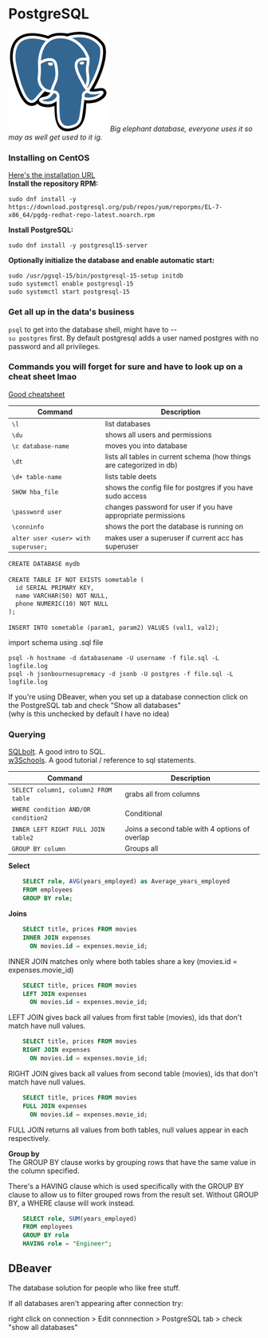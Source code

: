 # PostgreSQL
![PostgreSQL](./svgs/postgreql.svg "PostgreSQL")
*Big elephant database, everyone uses it so may as well get used to it ig.* 

### Installing on CentOS

[Here's the installation URL](https://www.postgresql.org/download/linux/redhat/)  
**Install the repository RPM:**

    sudo dnf install -y https://download.postgresql.org/pub/repos/yum/reporpms/EL-7-x86_64/pgdg-redhat-repo-latest.noarch.rpm

**Install PostgreSQL:**

    sudo dnf install -y postgresql15-server

**Optionally initialize the database and enable automatic start:**

    sudo /usr/pgsql-15/bin/postgresql-15-setup initdb
    sudo systemctl enable postgresql-15
    sudo systemctl start postgresql-15

### Get all up in the data's business
`psql` to get into the database shell, might have to --   
`su postgres` first. By default postgresql adds a user named postgres with no password and all privileges.

### Commands you will forget for sure and have to look up on a cheat sheet lmao
[Good cheatsheet](https://postgrescheatsheet.com/#/databases)  

| Command   | Description    |
|--------------- | --------------- |
| `\l`   | list databases   |
|`\du` | shows all users and permissions  |
|`\c database-name` | moves you into database  |
|`\dt` | lists all tables in current schema (how things are categorized in db)  |
|`\d+ table-name` | lists table deets  |
|`SHOW hba_file` | shows the config file for postgres if you have sudo access  |
|`\password user` | changes password for user if you have appropriate permissions|
|`\conninfo` | shows the port the database is running on|
|`alter user <user> with superuser;`| makes user a superuser if current acc has superuser|

    CREATE DATABASE mydb  

    CREATE TABLE IF NOT EXISTS sometable (
      id SERIAL PRIMARY KEY,
      name VARCHAR(50) NOT NULL,    
      phone NUMERIC(10) NOT NULL
    );

    INSERT INTO sometable (param1, param2) VALUES (val1, val2);
    
import schema using .sql file  

    psql -h hostname -d databasename -U username -f file.sql -L logfile.log
    psql -h jsonbournesupremacy -d jsonb -U postgres -f file.sql -L logfile.log

If you're using DBeaver, when you set up a database connection click on the PostgreSQL tab and check "Show all databases"  
(why is this unchecked by default I have no idea)
### Querying 
[SQLbolt](https://sqlbolt.com/). A good intro to SQL.  
[w3Schools](https://www.w3schools.com/sql/sql_distinct.asp). A good tutorial / reference to sql statements.  

| Command   | Description    |
|--------------- | --------------- |
| `SELECT column1, column2 FROM table` | grabs all from columns |
| `WHERE condition AND/OR condition2` | Conditional |
| `INNER LEFT RIGHT FULL JOIN table2` | Joins a second table with 4 options of overlap |
| `GROUP BY column` | Groups all 

__Select__  

```sql
    SELECT role, AVG(years_employed) as Average_years_employed
    FROM employees
    GROUP BY role;
```

__Joins__  
```sql
    SELECT title, prices FROM movies
    INNER JOIN expenses  
      ON movies.id = expenses.movie_id;
```
INNER JOIN matches only where both tables share a key (movies.id = expenses.movie_id)
```sql
    SELECT title, prices FROM movies
    LEFT JOIN expenses  
      ON movies.id = expenses.movie_id;
```
LEFT JOIN gives back all values from first table (movies), ids that don't match have null values.
```sql
    SELECT title, prices FROM movies
    RIGHT JOIN expenses  
      ON movies.id = expenses.movie_id;
```
RIGHT JOIN gives back all values from second table (movies), ids that don't match have null values.
```sql
    SELECT title, prices FROM movies
    FULL JOIN expenses  
      ON movies.id = expenses.movie_id;
```
FULL JOIN returns all values from both tables, null values appear in each respectively.

__Group by__  
The GROUP BY clause works by grouping rows that have the same value in the column specified.

There's a HAVING clause which is used specifically with the GROUP BY clause to allow us to filter grouped
rows from the result set. Without GROUP BY, a WHERE clause will work instead.
```sql
    SELECT role, SUM(years_employed)
    FROM employees
    GROUP BY role
    HAVING role = "Engineer";
```


## DBeaver
The database solution for people who like free stuff. 

If all databases aren't appearing after connection try: 

right click on connection > Edit connnection > PostgreSQL tab > check "show all databases"
